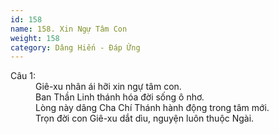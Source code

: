 ```yaml
---
id: 158
name: 158. Xin Ngự Tâm Con
weight: 158
category: Dâng Hiến - Đáp Ứng
---
```

<dl><dt>Câu 1:</dt><dd data-verse="1">Giê-xu nhân ái hỡi xin ngự tâm con. <br/>Ban Thần Linh thánh hóa đời sống ô nhơ. <br/>Lòng này dâng Cha Chí Thánh hành động trong tâm mới. <br/>Trọn đời con Giê-xu dắt dìu, nguyện luôn thuộc Ngài. </dd></dl>
